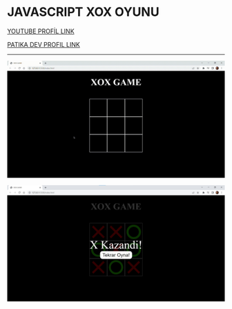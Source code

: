# JAVASCRIPT XOX OYUNU

[YOUTUBE PROFİL LINK](https://www.youtube.com/c/TayfunTp)

[PATIKA DEV PROFIL LINK](https://app.patika.dev/razumihin)

---

 ![Proje Gifi](gif/gif.gif)

 ![Proje Görseli](img/Proje.jpg)